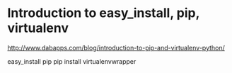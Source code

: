 # Introduction to easy_install, pip, virtualenv

http://www.dabapps.com/blog/introduction-to-pip-and-virtualenv-python/

easy_install pip
pip install virtualenvwrapper
